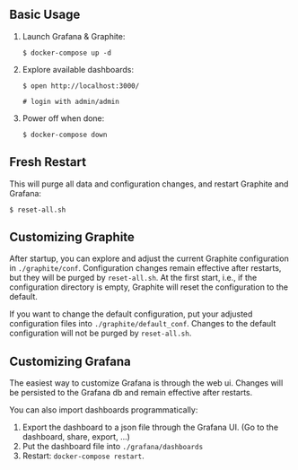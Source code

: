 ## Basic Usage

1. Launch Grafana & Graphite:

   ```
   $ docker-compose up -d
   ```

2. Explore available dashboards:

   ```
   $ open http://localhost:3000/

   # login with admin/admin
   ```

3. Power off when done:

   ```
   $ docker-compose down
   ```

## Fresh Restart

This will purge all data and configuration changes, and restart Graphite and Grafana:
```
$ reset-all.sh
```

## Customizing Graphite

After startup, you can explore and adjust the current Graphite configuration in `./graphite/conf`.
Configuration changes remain effective after restarts, but they will be purged by `reset-all.sh`.
At the first start, i.e., if the configuration directory is empty, Graphite will reset the configuration to the default.

If you want to change the default configuration, put your adjusted configuration files into `./graphite/default_conf`.
Changes to the default configuration will not be purged by `reset-all.sh`. 

## Customizing Grafana

The easiest way to customize Grafana is through the web ui.
Changes will be persisted to the Grafana db and remain effective after restarts.

You can also import dashboards programmatically:
1. Export the dashboard to a json file through the Grafana UI. (Go to the dashboard, share, export, ...)
2. Put the dashboard file into `./grafana/dashboards`
3. Restart: `docker-compose restart`.

